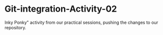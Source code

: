 # Git-integration-Activity-02
Inky Ponky" activity from our practical sessions, pushing the changes to our repository. 
